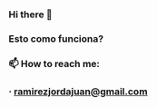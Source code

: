 ### Hi there 👋


### Esto como funciona?

### 📫 How to reach me:
###              · ramirezjordajuan@gmail.com
<!--
**JuanRamirezJorda/JuanRamirezJorda** is a ✨ _special_ ✨ repository because its `README.md` (this file) appears on your GitHub profile.

Here are some ideas to get you started:

- 🔭 I’m currently working on ...
- 🌱 I’m currently learning ...
- 👯 I’m looking to collaborate on ...
- 🤔 I’m looking for help with ...
- 💬 Ask me about ...
- 📫 How to reach me: ...
- 😄 Pronouns: ...
- ⚡ Fun fact: ...
-->
